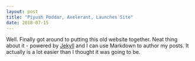 ```yaml
---
layout: post
title: "Piyush Poddar, Axelerant, Launches Site"
date: 2018-07-15
---
```


Well. Finally got around to putting this old website together. Neat thing about it - powered by [Jekyll](http://jekyllrb.com) and I can use Markdown to author my posts. It actually is a lot easier than I thought it was going to be.
